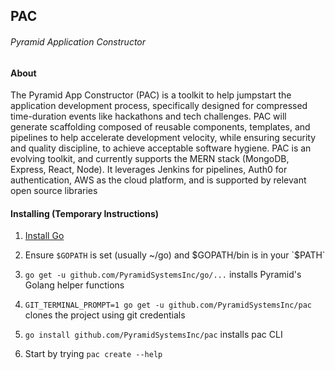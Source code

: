 ## PAC

###### Pyramid Application Constructor


#### About

The Pyramid App Constructor (PAC) is a toolkit to help jumpstart the application development process, specifically designed for compressed time-duration events like hackathons and tech challenges. PAC will generate scaffolding composed of reusable components, templates, and pipelines to help accelerate development velocity, while ensuring security and quality discipline, to achieve acceptable software hygiene. PAC is an evolving toolkit, and currently supports the MERN stack (MongoDB, Express, React, Node). It leverages Jenkins for pipelines, Auth0 for authentication, AWS as the cloud platform, and is supported by relevant open source libraries


#### Installing (Temporary Instructions)

1. [Install Go](https://golang.org/doc/install)

2. Ensure `$GOPATH` is set (usually ~/go) and $GOPATH/bin is in your `$PATH`

3. `go get -u github.com/PyramidSystemsInc/go/...` installs Pyramid's Golang helper functions

4. `GIT_TERMINAL_PROMPT=1 go get -u github.com/PyramidSystemsInc/pac` clones the project using git credentials

5. `go install github.com/PyramidSystemsInc/pac` installs pac CLI

6. Start by trying `pac create --help`
